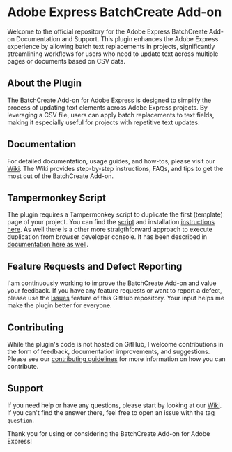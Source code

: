 # Adobe Express BatchCreate Add-on

Welcome to the official repository for the Adobe Express BatchCreate Add-on Documentation and Support. 
This plugin enhances the Adobe Express experience by allowing batch text replacements in projects, significantly streamlining workflows for users who need to update text across multiple pages or documents based on CSV data.

## About the Plugin

The BatchCreate Add-on for Adobe Express is designed to simplify the process of updating text elements across Adobe Express projects. By leveraging a CSV file, users can apply batch replacements to text fields, making it especially useful for projects with repetitive text updates.

## Documentation

For detailed documentation, usage guides, and how-tos, please visit our [Wiki](https://github.com/daimaukr/ae-batchcreate-plugin-documentation/wiki). The Wiki provides step-by-step instructions, FAQs, and tips to get the most out of the BatchCreate Add-on.

## Tampermonkey Script

The plugin requires a Tampermonkey script to duplicate the first (template) page of your project. You can find the [script](https://github.com/daimaukr/ae-batchcreate-plugin-documentation/raw/main/tampermonkey/duplicateButton.user.js) and installation [instructions here](#).
As well there is a other more straigthforward approach to execute duplication from browser developer console. It has been described in [documentation here as well](#).

## Feature Requests and Defect Reporting

I'am continuously working to improve the BatchCreate Add-on and value your feedback. If you have any feature requests or want to report a defect, please use the [Issues](https://github.com/daimaukr/ae-batchcreate-plugin-documentation/issues) feature of this GitHub repository. Your input helps me make the plugin better for everyone.

## Contributing

While the plugin's code is not hosted on GitHub, I welcome contributions in the form of feedback, documentation improvements, and suggestions. Please see our [contributing guidelines](https://github.com/daimaukr/ae-batchcreate-plugin-documentation/blob/main/CONTRIBUTING.md) for more information on how you can contribute.

## Support

If you need help or have any questions, please start by looking at our [Wiki](https://github.com/daimaukr/ae-batchcreate-plugin-documentation/wiki). If you can't find the answer there, feel free to open an issue with the tag `question`.

Thank you for using or considering the BatchCreate Add-on for Adobe Express!
